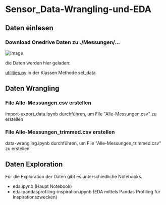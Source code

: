 # Sensor_Data-Wrangling-und-EDA

## Daten einlesen
### Download Onedrive Daten zu ./Messungen/...
![image](https://user-images.githubusercontent.com/32195170/223469168-89ab3784-cf63-4f52-9e77-159ba23b100d.png)

die Daten werden hier geladen:

[utilities.py](./data_ingestion/utilities.py) 
in der Klassen Methode set_data

## Daten Wrangling
### File Alle-Messungen.csv erstellen
import-export_data.ipynb durchführen, um File "Alle-Messungen.csv" zu erstellen

### File Alle-Messungen_trimmed.csv erstellen
data-wrangling.ipynb durchführen, um File "Alle-Messungen_trimmed.csv" zu erstellen

## Daten Exploration
Für die Exploration der Daten gibt es unterschiedliche Notebooks.
- eda.ipynb (Haupt Notebook)
- eda-pandasprofiling-inspiration.ipynb (EDA mittels Pandas Profiling für Inspirationszwecken)

